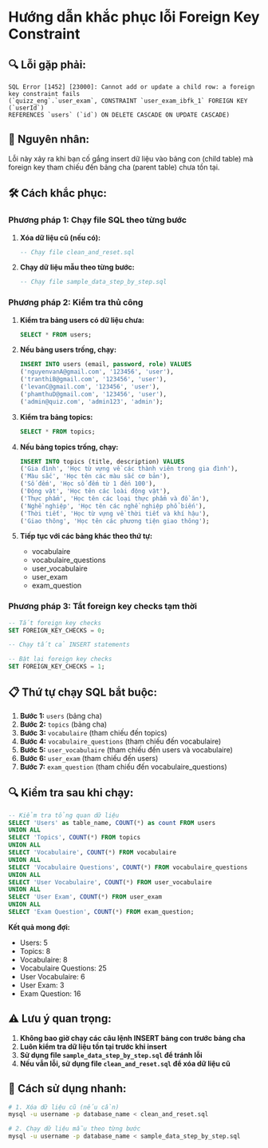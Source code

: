 # Hướng dẫn khắc phục lỗi Foreign Key Constraint

## 🔍 **Lỗi gặp phải:**
```
SQL Error [1452] [23000]: Cannot add or update a child row: a foreign key constraint fails 
(`quizz_eng`.`user_exam`, CONSTRAINT `user_exam_ibfk_1` FOREIGN KEY (`userId`) 
REFERENCES `users` (`id`) ON DELETE CASCADE ON UPDATE CASCADE)
```

## 🎯 **Nguyên nhân:**
Lỗi này xảy ra khi bạn cố gắng insert dữ liệu vào bảng con (child table) mà foreign key tham chiếu đến bảng cha (parent table) chưa tồn tại.

## 🛠️ **Cách khắc phục:**

### **Phương pháp 1: Chạy file SQL theo từng bước**

1. **Xóa dữ liệu cũ (nếu có):**
   ```sql
   -- Chạy file clean_and_reset.sql
   ```

2. **Chạy dữ liệu mẫu theo từng bước:**
   ```sql
   -- Chạy file sample_data_step_by_step.sql
   ```

### **Phương pháp 2: Kiểm tra thủ công**

1. **Kiểm tra bảng users có dữ liệu chưa:**
   ```sql
   SELECT * FROM users;
   ```

2. **Nếu bảng users trống, chạy:**
   ```sql
   INSERT INTO users (email, password, role) VALUES
   ('nguyenvanA@gmail.com', '123456', 'user'),
   ('tranthiB@gmail.com', '123456', 'user'),
   ('levanC@gmail.com', '123456', 'user'),
   ('phamthuD@gmail.com', '123456', 'user'),
   ('admin@quiz.com', 'admin123', 'admin');
   ```

3. **Kiểm tra bảng topics:**
   ```sql
   SELECT * FROM topics;
   ```

4. **Nếu bảng topics trống, chạy:**
   ```sql
   INSERT INTO topics (title, description) VALUES
   ('Gia đình', 'Học từ vựng về các thành viên trong gia đình'),
   ('Màu sắc', 'Học tên các màu sắc cơ bản'),
   ('Số đếm', 'Học số đếm từ 1 đến 100'),
   ('Động vật', 'Học tên các loài động vật'),
   ('Thực phẩm', 'Học tên các loại thực phẩm và đồ ăn'),
   ('Nghề nghiệp', 'Học tên các nghề nghiệp phổ biến'),
   ('Thời tiết', 'Học từ vựng về thời tiết và khí hậu'),
   ('Giao thông', 'Học tên các phương tiện giao thông');
   ```

5. **Tiếp tục với các bảng khác theo thứ tự:**
   - vocabulaire
   - vocabulaire_questions
   - user_vocabulaire
   - user_exam
   - exam_question

### **Phương pháp 3: Tắt foreign key checks tạm thời**

```sql
-- Tắt foreign key checks
SET FOREIGN_KEY_CHECKS = 0;

-- Chạy tất cả INSERT statements

-- Bật lại foreign key checks
SET FOREIGN_KEY_CHECKS = 1;
```

## 📋 **Thứ tự chạy SQL bắt buộc:**

1. **Bước 1:** `users` (bảng cha)
2. **Bước 2:** `topics` (bảng cha)
3. **Bước 3:** `vocabulaire` (tham chiếu đến topics)
4. **Bước 4:** `vocabulaire_questions` (tham chiếu đến vocabulaire)
5. **Bước 5:** `user_vocabulaire` (tham chiếu đến users và vocabulaire)
6. **Bước 6:** `user_exam` (tham chiếu đến users)
7. **Bước 7:** `exam_question` (tham chiếu đến vocabulaire_questions)

## 🔍 **Kiểm tra sau khi chạy:**

```sql
-- Kiểm tra tổng quan dữ liệu
SELECT 'Users' as table_name, COUNT(*) as count FROM users
UNION ALL
SELECT 'Topics', COUNT(*) FROM topics
UNION ALL
SELECT 'Vocabulaire', COUNT(*) FROM vocabulaire
UNION ALL
SELECT 'Vocabulaire Questions', COUNT(*) FROM vocabulaire_questions
UNION ALL
SELECT 'User Vocabulaire', COUNT(*) FROM user_vocabulaire
UNION ALL
SELECT 'User Exam', COUNT(*) FROM user_exam
UNION ALL
SELECT 'Exam Question', COUNT(*) FROM exam_question;
```

**Kết quả mong đợi:**
- Users: 5
- Topics: 8
- Vocabulaire: 8
- Vocabulaire Questions: 25
- User Vocabulaire: 6
- User Exam: 3
- Exam Question: 16

## ⚠️ **Lưu ý quan trọng:**

1. **Không bao giờ chạy các câu lệnh INSERT bảng con trước bảng cha**
2. **Luôn kiểm tra dữ liệu tồn tại trước khi insert**
3. **Sử dụng file `sample_data_step_by_step.sql` để tránh lỗi**
4. **Nếu vẫn lỗi, sử dụng file `clean_and_reset.sql` để xóa dữ liệu cũ**

## 🚀 **Cách sử dụng nhanh:**

```bash
# 1. Xóa dữ liệu cũ (nếu cần)
mysql -u username -p database_name < clean_and_reset.sql

# 2. Chạy dữ liệu mẫu theo từng bước
mysql -u username -p database_name < sample_data_step_by_step.sql
``` 